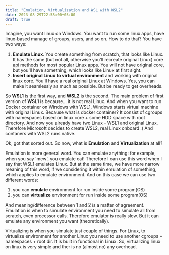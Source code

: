 ```yaml
---
title: "Emulation, Virtualization and WSL with WSL2"
date: 2023-08-29T22:58:00+03:00
draft: true
---
```

Imagine, you want linux on Windows. You want to run some linux apps, have linux-based manage of groups, users, and so on. How to do that? You have two ways:
1. **Emulate Linux**. You create something from scratch, that looks like Linux. It has the same (but not all, otherwise you'll recreate original Linux) core api methods for most popular Linux apps. You will not have original core, but you'll have something, which looks like Linux at first sight.
2. **Insert original Linux to virtual environment** and working with original linux core. You'll have a real original Linux at Windows. Yes, you can make it seamlessly as much as possible. But be ready to get overheads.

So **WSL1** is the first way, and **WSL2** is the second. The main problem of first version of **WSL1** is because... it is not real Linux. And when you want to run Docker container on Windows with WSL1, Windows starts virtual machine with original Linux. Because what is docker container? It consist of cgroups with namespaces based on linux core + some HDD space with root directory. And now you already have two Linux - WSL1 and original Linux. Therefore Microsoft decides to create WSL2, real Linux onboard :) And contaners with WSL2 runs native.

Ok, got that sorted out. So now,  what is **Emulation** and **Virtualization** at all?

Emulation is more general word. You can emulate anything: for example, when you say 'mew', you emulate cat! Therefore I can use this word when I say that WSL1 emulates Linux. But at the same time, we have more narrow meaning of this word, if we considering it within emulation of something, which applies to emulate environment. And on this case we can use two different words:
1. you can **emulate** environment for run inside some program(OS)
2. you can **virtualize** environment for run inside some program(OS)

And meaning/difference between 1 and 2 is a matter of agreement. Emulation is when to simulate environment you need to simulate all from scratch, even processor calls. Therefore emulator is really slow. But it can emulate any environment you want (theoretically).

Virtualizing is when you simulate just couple of things. For Linux, to virtualize environment for another Linux you need to use another cgroups + namespaces + root dir. It is built in functional in Linux. So, virtualizing linux on linux is very simple and ther is no (almost no) any overhead.